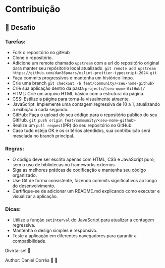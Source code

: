 # Contribuição

## 🧠 Desafio

### Tarefas:
- Fork o repositório no gitHub
- Clone o repositório.
- Adicione um remote chamado `upstream` com a url do repositório original para manter seu repósitorio local atualizado. `git remote add upstream https://github.com/dan36poars/eslint-prettier-typescript-2024.git`
- Faça commits progressivos e mantenha um histórico limpo.
- Crie uma branch `git checkout -b feat/community/<seu-nome-github>`
- Crie sua aplicação dentro da pasta `projects/[seu-nome-GitHub]/`
- HTML: Crie um arquivo HTML básico com a estrutura da página.
- CSS: Estilize a página para torná-la visualmente atraente.
- JavaScript: Implemente uma contagem regressiva de 10 a 1, atualizando a exibição a cada segundo.
- GitHub: Faça o upload do seu código para o repositório público do seu GitHub. `git push origin feat/community/<seu-nome-github>`
- Realize um `pull request`(PR) do seu repositório no GitHub.
- Caso tudo esteja OK e os critérios atendidos, sua contribuição será mesclada no branch principal.

### Regras:

- O código deve ser escrito apenas com HTML, CSS e JavaScript puro, sem o uso de bibliotecas ou frameworks externos.
- Siga as melhores práticas de codificação e mantenha seu código organizado.
- Use Git de forma consistente, fazendo commits significativos ao longo do desenvolvimento.
- Certifique-se de adicionar um README.md explicando como executar e visualizar a aplicação.

### Dicas:

- Utilize a função `setInterval` do JavaScript para atualizar a contagem regressiva.
- Mantenha o design simples e responsivo.
- Teste a aplicação em diferentes navegadores para garantir a compatibilidade.

Divirta-se! 🥳

Author: Daniel Corrêa 🚀 💜
